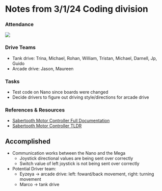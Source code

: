 # Notes from 3/1/24 Coding division   
### Attendance
![](https://media.tenor.com/s3W8dwoQThAAAAAi/sad-depressed.gif)

### Drive Teams
 - Tank drive: Trina, Michael, Rohan, William, Tristan, Michael, Darnell, Jp, Guido
 - Arcade drive: Jason, Maureen 

### Tasks
 - Test code on Nano since boards were changed
 - Decide drivers to figure out driving style/directions for arcade drive

### References & Resources 
 - <a href="http://www.dimensionengineering.com/datasheets/Sabertooth2x60.pdf">Sabertooth Motor Controller Full Documentation</a>
 - <a href="https://docs.google.com/document/d/11yAGNMltDx4X17hl0w9ZD8jwsdREbucdNOAFZO9kq2M/edit?usp=sharing>">Sabertooth Motor Controller TLDR</a> 

## Accomplished
 - Communication works between the Nano and the Mega
   - Joystick directional values are being sent over correctly
   - Switch value of left joystick is not being sent over correctly 
 - Potential Driver team:
   - Eyzeya -> arcade drive: left: foward/back movement, right: turning movement
   - Marco -> tank drive   

